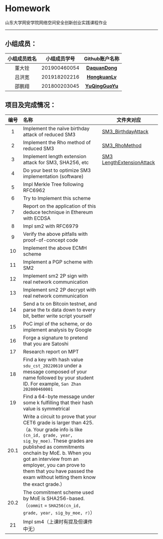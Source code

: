 # Homework

山东大学网安学院网络空间安全创新创业实践课程作业

------

## 小组成员：

| 小组成员姓名 | 小组成员学号 |                  Github账户名称                   |
| :----------: | :----------: | :-----------------------------------------------: |
|    董大铨    | 201900460054 |  [**DaquanDong**](https://github.com/DaquanDong)  |
|    吕洪宽    | 201918202216 | [**HongkuanLv** ](https://github.com/HongkuanLv)  |
|    邵鹏翔    | 201800203045 | [**YuQingGuoYu**](https://github.com/YuQingGuoYu) |

## 项目及完成情况：

| 编号 | 名称                                                         | 文件夹对应                                                   |
| :--: | :----------------------------------------------------------- | ------------------------------------------------------------ |
|  1   | Implement the naïve birthday attack of reduced SM3           | [SM3_BirthdayAttack](https://github.com/DaquanDong/Homework/tree/main/SM3_BirthdayAttack)|
|  2   | Implement the Rho method of reduced SM3                      | [SM3_RhoMethod](https://github.com/DaquanDong/Homework/tree/main/SM3_RhoMethod) |
|  3   | Implement length extension attack for SM3, SHA256, etc       | [SM3 LengthExtensionAttack](https://github.com/DaquanDong/Homework/tree/main/SM3_length%20extension%20attack)                                                             |
|  4   | Do your best to optimize SM3 implementation (software)       |                                                              |
|  5   | Impl Merkle Tree following RFC6962                           |                                                              |
|  6   | Try to Implement this scheme                                 |                                                              |
|  7   | Report on the application of this deduce technique in Ethereum with ECDSA |                                                              |
|  8   | Impl sm2 with RFC6979                                        |                                                              |
|  9   | Verify the above pitfalls with proof-of-concept code         |                                                              |
|  10  | Implement the above ECMH scheme                              |                                                              |
|  11  | Implement a PGP scheme with SM2                              |                                                              |
|  12  | Implement sm2 2P sign with real network communication        |                                                              |
|  13  | Implement sm2 2P decrypt with real network communication     |                                                              |
|  14  | Send a tx on Bitcoin testnet, and parse the tx data down to every bit, better write script yourself |                                                              |
|  15  | PoC impl of the scheme, or do implement analysis by Google   |                                                              |
|  16  | Forge a signature to pretend that you are Satoshi            |                                                              |
|  17  | Research report on MPT                                       |                                                              |
|  18  | Find a key with hash value `sdu_cst_20220610` under a message composed of your name followed by your student ID. For example, `San Zhan 202000460001` |                                                              |
|  19  | Find a 64-byte message under some k fulfilling that their hash value is symmetrical |                                                              |
| 20.1 | Write a circuit to prove that your CET6 grade is larger than 425.（a. Your grade info is like `(cn_id, grade, year, sig_by_moe)`. These grades are published as commitments onchain by MoE. b. When you got an interview from an employer, you can prove to them that you have passed the exam without letting them know the exact grade.） |                                                              |
| 20.2 | The commitment scheme used by MoE is SHA256-based.（`commit` = `SHA256(cn_id, grade, year, sig_by_moe, r)`） |                                                              |
|  21  | Impl sm4（上课时有提及但课件中无）                           |                                                              |
